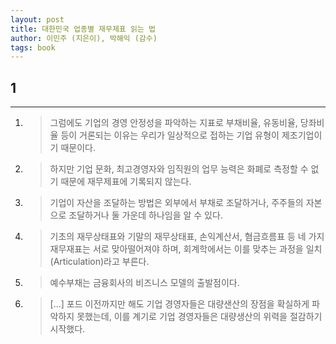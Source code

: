 ```yaml
---
layout: post
title: 대한민국 업종별 재무제표 읽는 법
author: 이민주 (지은이), 박해익 (감수)
tags: book
---
```


## 1

----

1. > 그럼에도 기업의 경영 안정성을 파악하는 지표로 부채비율, 유동비율, 당좌비율 등이 거론되는 이유는 우리가 일상적으로 접하는 기업 유형이 제조기업이기 때문이다.

2. > 하지만 기업 문화, 최고경영자와 임직원의 업무 능력은 화폐로 측정할 수 없기 때문에 재무제표에 기록되지 않는다.

3. > 기업이 자산을 조달하는 방법은 외부에서 부채로 조달하거나, 주주들의 자본으로 조달하거나 둘 가운데 하나임을 알 수 있다.

4. > 기초의 재무상태표와 기말의 재무상태표, 손익계산서, 혐금흐름표 등 네 가지 재무재표는 서로 맞아떨어져야 하며, 회계학에서는 이를 맞추는 과정을 일치(Articulation)라고 부른다.

5. > 예수부채는 금융회사의 비즈니스 모델의 출발점이다.

6. > [...] 포드 이전까지만 해도 기업 경영자들은 대량샌산의 장점을 확실하게 파악하지 못했는데, 이를 계기로 기업 경영자들은 대량생산의 위력을 절감하기 시작했다.

  